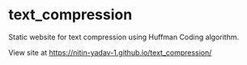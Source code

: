 # text_compression
Static website for text compression using Huffman Coding algorithm.

View site at https://nitin-yadav-1.github.io/text_compression/
